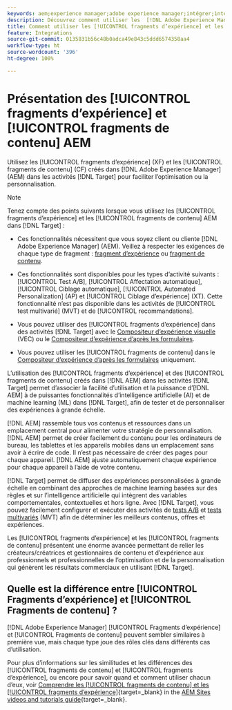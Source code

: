 ```yaml
---
keywords: aem;experience manager;adobe experience manager;intégrer;intégration;fragments d’expérience;fragments de contenu
description: Découvrez comment utiliser les  [!DNL Adobe Experience Manager] fragments d’expérience et de contenu dans les activités  [!DNL Adobe Target] .
title: Comment utiliser les [!UICONTROL fragments d’expérience] et les [!UICONTROL fragments de contenu]  [!DNL Adobe Experience Manager]  (AEM) ?
feature: Integrations
source-git-commit: 0135831b56c48b0adca49e843c5ddd6574358aa4
workflow-type: ht
source-wordcount: '396'
ht-degree: 100%

---
```


# Présentation des [!UICONTROL fragments d’expérience] et [!UICONTROL fragments de contenu] AEM

Utilisez les [!UICONTROL fragments d’expérience] (XF) et les [!UICONTROL fragments de contenu] (CF) créés dans [!DNL Adobe Experience Manager] (AEM) dans les activités [!DNL Target] pour faciliter l’optimisation ou la personnalisation.

>[!NOTE]
>
>Tenez compte des points suivants lorsque vous utilisez les [!UICONTROL fragments d’expérience] et les [!UICONTROL fragments de contenu] AEM dans [!DNL Target] :
> 
>* Ces fonctionnalités nécessitent que vous soyez client ou cliente [!DNL Adobe Experience Manager] (AEM). Veillez à respecter les exigences de chaque type de fragment : [fragment d’expérience](/help/main/c-integrating-target-with-mac/aem/experience-fragments-aem.md#requirements) ou [fragment de contenu](/help/main/c-integrating-target-with-mac/aem/content-fragments-aem.md#requirements).
>
>* Ces fonctionnalités sont disponibles pour les types d’activité suivants : [!UICONTROL Test A/B], [!UICONTROL Affectation automatique], [!UICONTROL Ciblage automatique], [!UICONTROL Automated Personalization] (AP) et [!UICONTROL Ciblage d’expérience] (XT). Cette fonctionnalité n’est pas disponible dans les activités de [!UICONTROL test multivarié] (MVT) et de [!UICONTROL recommandations].
>* Vous pouvez utiliser des [!UICONTROL fragments d’expérience] dans des activités [!DNL Target] avec le [Compositeur d’expérience visuelle](/help/main/c-experiences/c-visual-experience-composer/visual-experience-composer.md) (VEC) ou le [Compositeur d’expérience d’après les formulaires](/help/main/c-experiences/form-experience-composer.md).
>
>* Vous pouvez utiliser les [!UICONTROL fragments de contenu] dans le [Compositeur d’expérience d’après les formulaires](/help/main/c-experiences/form-experience-composer.md) uniquement.


L’utilisation des [!UICONTROL fragments d’expérience] et des [!UICONTROL fragments de contenu] créés dans [!DNL AEM] dans les activités [!DNL Target] permet d’associer la facilité d’utilisation et la puissance d’[!DNL AEM] à de puissantes fonctionnalités d’intelligence artificielle (AI) et de machine learning (ML) dans [!DNL Target], afin de tester et de personnaliser des expériences à grande échelle.

[!DNL AEM] rassemble tous vos contenus et ressources dans un emplacement central pour alimenter votre stratégie de personnalisation. [!DNL AEM] permet de créer facilement du contenu pour les ordinateurs de bureau, les tablettes et les appareils mobiles dans un emplacement sans avoir à écrire de code. Il n’est pas nécessaire de créer des pages pour chaque appareil. [!DNL AEM] ajuste automatiquement chaque expérience pour chaque appareil à l’aide de votre contenu.

[!DNL Target] permet de diffuser des expériences personnalisées à grande échelle en combinant des approches de machine learning basées sur des règles et sur l’intelligence artificielle qui intègrent des variables comportementales, contextuelles et hors ligne. Avec [!DNL Target], vous pouvez facilement configurer et exécuter des activités de [tests A/B](/help/main/c-activities/t-test-ab/test-ab.md) et [tests multivariés](/help/main/c-activities/c-multivariate-testing/multivariate-testing.md) (MVT) afin de déterminer les meilleurs contenus, offres et expériences.

Les [!UICONTROL fragments d’expérience] et les [!UICONTROL fragments de contenu] présentent une énorme avancée permettant de relier les créateurs/créatrices et gestionnaires de contenu et d’expérience aux professionnels et professionnelles de l’optimisation et de la personnalisation qui génèrent les résultats commerciaux en utilisant [!DNL Target].

## Quelle est la différence entre [!UICONTROL Fragments d’expérience] et [!UICONTROL Fragments de contenu] ?

[!DNL Adobe Experience Manager] [!UICONTROL Fragments d’expérience] et [!UICONTROL Fragments de contenu] peuvent sembler similaires à première vue, mais chaque type joue des rôles clés dans différents cas d’utilisation.

Pour plus d’informations sur les similitudes et les différences des [!UICONTROL fragments de contenu] et [!UICONTROL fragments d’expérience], ou encore pour savoir quand et comment utiliser chacun d’eux, voir [Comprendre les [!UICONTROL fragments de contenu] et les [!UICONTROL fragments d’expérience]](https://experienceleague.adobe.com/docs/experience-manager-learn/sites/content-fragments/understand-content-fragments-and-experience-fragments.html?lang=fr){target=_blank} in the [AEM Sites videos and tutorials guide](https://experienceleague.adobe.com/docs/experience-manager-learn/sites/overview.html?lang=fr){target=_blank}.